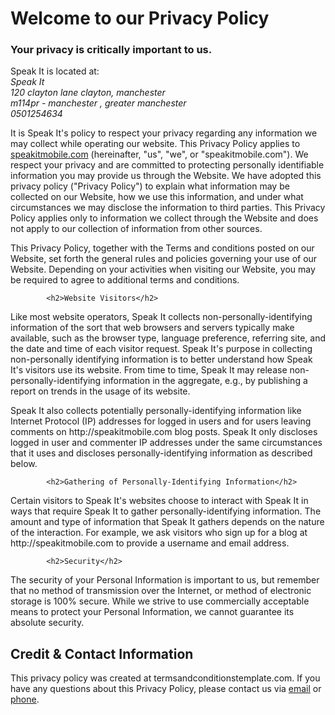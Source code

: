 <html>

<meta property="fb:app_id" content="2015087251929626" />
<meta property="og:description" content="Learn how to speak another language with help from native speakers" />
<meta property="og:image" content="https://davidwalsh.name/wp-content/themes/klass/img/facebooklogo.png"/>

<h1>Welcome to our Privacy Policy</h1>
<h3>Your privacy is critically important to us.</h3>
Speak It is located at:<br/>
<address>
  Speak It<br/>120 clayton lane clayton, manchester <br />m114pr - manchester , greater manchester<br/>0501254634			</address>

<p>It is Speak It's policy to respect your privacy regarding any information we may collect while operating our website. This Privacy Policy applies to <a href="http://speakitmobile.com">speakitmobile.com</a> (hereinafter, "us", "we", or "speakitmobile.com"). We respect your privacy and are committed to protecting personally identifiable information you may provide us through the Website. We have adopted this privacy policy ("Privacy Policy") to explain what information may be collected on our Website, how we use this information, and under what circumstances we may disclose the information to third parties. This Privacy Policy applies only to information we collect through the Website and does not apply to our collection of information from other sources.</p>
<p>This Privacy Policy, together with the Terms and conditions posted on our Website, set forth the general rules and policies governing your use of our Website. Depending on your activities when visiting our Website, you may be required to agree to additional terms and conditions.</p>

			<h2>Website Visitors</h2>
<p>Like most website operators, Speak It collects non-personally-identifying information of the sort that web browsers and servers typically make available, such as the browser type, language preference, referring site, and the date and time of each visitor request. Speak It's purpose in collecting non-personally identifying information is to better understand how Speak It's visitors use its website. From time to time, Speak It may release non-personally-identifying information in the aggregate, e.g., by publishing a report on trends in the usage of its website.</p>
<p>Speak It also collects potentially personally-identifying information like Internet Protocol (IP) addresses for logged in users and for users leaving comments on http://speakitmobile.com blog posts. Speak It only discloses logged in user and commenter IP addresses under the same circumstances that it uses and discloses personally-identifying information as described below.</p>

			<h2>Gathering of Personally-Identifying Information</h2>
<p>Certain visitors to Speak It's websites choose to interact with Speak It in ways that require Speak It to gather personally-identifying information. The amount and type of information that Speak It gathers depends on the nature of the interaction. For example, we ask visitors who sign up for a blog at http://speakitmobile.com to provide a username and email address.</p>

			<h2>Security</h2>
<p>The security of your Personal Information is important to us, but remember that no method of transmission over the Internet, or method of electronic storage is 100% secure. While we strive to use commercially acceptable means to protect your Personal Information, we cannot guarantee its absolute security.</p>













			  
  <h2></h2>			  
  	<p></p>			

<h2>Credit & Contact Information</h2>
				<p>This privacy policy was created at <a style="color:inherit;text-decoration:none;" href="https://termsandconditionstemplate.com/privacy-policy-generator/" title="Privacy policy template generator" target="_blank">termsandconditionstemplate.com</a>. If you have any questions about this Privacy Policy, please contact us via <a href="mailto:speakitmobile@gmail.com">email</a> or <a href="tel:0501254634">phone</a>.</p>

</html>
